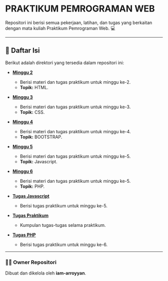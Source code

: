 # PRAKTIKUM PEMROGRAMAN WEB

Repositori ini berisi semua pekerjaan, latihan, dan tugas yang berkaitan dengan mata kuliah Praktikum Pemrograman Web. 💻

---

## 📂 Daftar Isi

Berikut adalah direktori yang tersedia dalam repositori ini:

* **[Minggu 2](./Minggu%202)**
    * Berisi materi dan tugas praktikum untuk minggu ke-2.
    * **Topik:** HTML.

* **[Minggu 3](./Minggu%203)**
    * Berisi materi dan tugas praktikum untuk minggu ke-3.
    * **Topik:** CSS.

* **[Minggu 4](./Minggu%204)**
    * Berisi materi dan tugas praktikum untuk minggu ke-4.
    * **Topik:** BOOTSTRAP.

* **[Minggu 5](./Minggu%205)**
    * Berisi materi dan tugas praktikum untuk minggu ke-5.
    * **Topik:** Javascript.

* **[Minggu 6](./Minggu%206)**
    * Berisi materi dan tugas praktikum untuk minggu ke-5.
    * **Topik:** PHP.

* **[Tugas Javascript](./Tugas%20Javascript)**
    * Berisi tugas praktikum untuk minggu ke-5.

* **[Tugas Praktikum](./Tugas%20Praktikum)**
    * Kumpulan tugas-tugas selama praktikum.

* **[Tugas PHP](./Tugas%20php)**
    * Berisi tugas praktikum untuk minggu ke-6.

---

### 🧑‍💻 Owner Repositori
Dibuat dan dikelola oleh **iam-arroyyan**.
